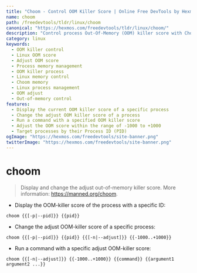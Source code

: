 ```yaml
---
title: "Choom - Control OOM Killer Score | Online Free DevTools by Hexmos"
name: choom
path: /freedevtools/tldr/linux/choom
canonical: "https://hexmos.com/freedevtools/tldr/linux/choom/"
description: "Control process Out-Of-Memory (OOM) killer score with Choom. Adjust and display OOM scores easily on Linux systems. Free online tool, no registration required."
category: linux
keywords:
  - OOM killer control
  - Linux OOM score
  - Adjust OOM score
  - Process memory management
  - OOM killer process
  - Linux memory control
  - Choom memory
  - Linux process management
  - OOM adjust
  - Out-of-memory control
features:
  - Display the current OOM killer score of a specific process
  - Change the adjust OOM killer score of a process
  - Run a command with a specified OOM killer score
  - Adjust the OOM score within the range of -1000 to +1000
  - Target processes by their Process ID (PID)
ogImage: "https://hexmos.com/freedevtools/site-banner.png"
twitterImage: "https://hexmos.com/freedevtools/site-banner.png"
---
```


# choom

> Display and change the adjust out-of-memory killer score.
> More information: <https://manned.org/choom>.

- Display the OOM-killer score of the process with a specific ID:

`choom {{[-p|--pid]}} {{pid}}`

- Change the adjust OOM-killer score of a specific process:

`choom {{[-p|--pid]}} {{pid}} {{[-n|--adjust]}} {{-1000..+1000}}`

- Run a command with a specific adjust OOM-killer score:

`choom {{[-n|--adjust]}} {{-1000..+1000}} {{command}} {{argument1 argument2 ...}}`
